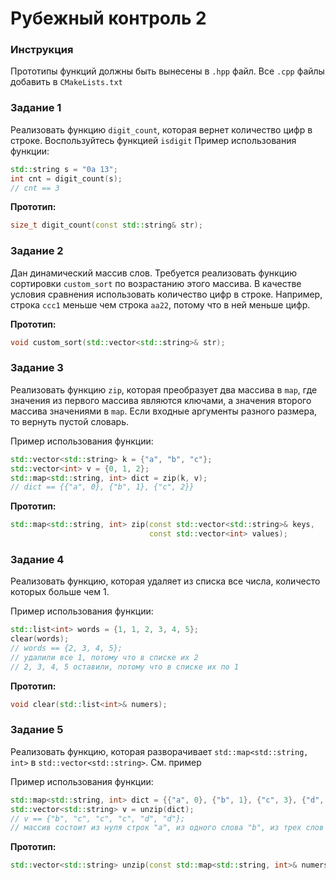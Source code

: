 # Рубежный контроль 2

### Инструкция
Прототипы функций должны быть вынесены в `.hpp` файл.
Все `.cpp` файлы добавить в `CMakeLists.txt`

### Задание 1
Реализовать функцию `digit_count`, которая вернет количество цифр в строке. Воспользуйтесь функцией `isdigit`
Пример использования функции:
```cpp
std::string s = "0a 13";
int cnt = digit_count(s);
// cnt == 3
```

**Прототип:**
```cc
size_t digit_count(const std::string& str);
```


### Задание 2
Дан динамический массив слов. Требуется реализовать функцию сортировки `custom_sort` по возрастанию этого массива. В качестве условия сравнения использовать количество цифр в строке.
Например, строка `ccc1` меньше чем строка `aa22`, потому что в ней меньше цифр.

**Прототип:**
```cc
void custom_sort(std::vector<std::string>& str);
```

### Задание 3
Реализовать функцию `zip`, которая преобразует два массива в `map`, где значения из первого массива являются ключами, а значения второго массива значениями в `map`. Если входные аргументы разного размера, то вернуть пустой словарь.

Пример использования функции:
```cpp
std::vector<std::string> k = {"a", "b", "c"};
std::vector<int> v = {0, 1, 2};
std::map<std::string, int> dict = zip(k, v);
// dict == {{"a", 0}, {"b", 1}, {"c", 2}}
```

**Прототип:**
```cc
std::map<std::string, int> zip(const std::vector<std::string>& keys,
                               const std::vector<int> values);
```

### Задание 4
Реализовать функцию, которая удаляет из списка все числа, количесто которых больше чем 1.

Пример использования функции:
```cpp
std::list<int> words = {1, 1, 2, 3, 4, 5};
clear(words);
// words == {2, 3, 4, 5};
// удалили все 1, потому что в списке их 2
// 2, 3, 4, 5 оставили, потому что в списке их по 1
```

**Прототип:**
```cc
void clear(std::list<int>& numers);
```

### Задание 5
Реализовать функцию, которая разворачивает `std::map<std::string, int>` в `std::vector<std::string>`. См. пример

Пример использования функции:
```cpp
std::map<std::string, int> dict = {{"a", 0}, {"b", 1}, {"c", 3}, {"d", 2}};
std::vector<std::string> v = unzip(dict);
// v == {"b", "c", "c", "c", "d", "d"};
// массив состоит из нуля строк "a", из одного слова "b", из трех слов "c" и из двух слов "d"
```

**Прототип:**
```cc
std::vector<std::string> unzip(const std::map<std::string, int>& numers);
```

